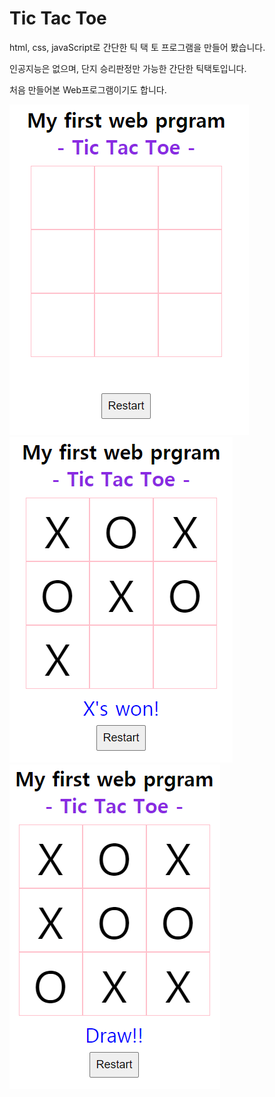 # Tic Tac Toe

html, css, javaScript로 간단한 틱 택 토 프로그램을 만들어 봤습니다.

인공지능은 없으며, 단지 승리판정만 가능한 간단한 틱택토입니다.

처음 만들어본 Web프로그램이기도 합니다.

![시작화면](./image/img1.PNG)  
![Player 'X'가 승리했을 때](./image/img2.PNG)  
![비겼을 때](./image/img3.PNG)
